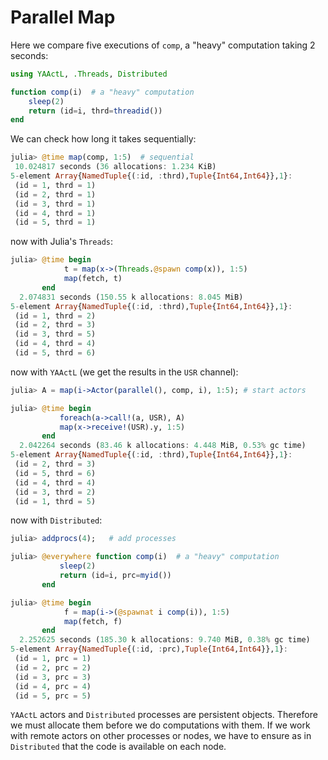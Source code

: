# Parallel Map

Here we compare five executions of `comp`, a "heavy" computation taking 2 seconds:

```julia
using YAActL, .Threads, Distributed

function comp(i)  # a "heavy" computation
    sleep(2)
    return (id=i, thrd=threadid())
end
```

We can check how long it takes sequentially:

```julia
julia> @time map(comp, 1:5)  # sequential
 10.024817 seconds (36 allocations: 1.234 KiB)
5-element Array{NamedTuple{(:id, :thrd),Tuple{Int64,Int64}},1}:
 (id = 1, thrd = 1)
 (id = 2, thrd = 1)
 (id = 3, thrd = 1)
 (id = 4, thrd = 1)
 (id = 5, thrd = 1)
```

now with Julia's `Threads`:

```julia
julia> @time begin
            t = map(x->(Threads.@spawn comp(x)), 1:5)
            map(fetch, t)
       end
  2.074831 seconds (150.55 k allocations: 8.045 MiB)
5-element Array{NamedTuple{(:id, :thrd),Tuple{Int64,Int64}},1}:
 (id = 1, thrd = 2)
 (id = 2, thrd = 3)
 (id = 3, thrd = 5)
 (id = 4, thrd = 4)
 (id = 5, thrd = 6)
```

now with `YAActL` (we get the results in the `USR` channel):

```julia
julia> A = map(i->Actor(parallel(), comp, i), 1:5); # start actors

julia> @time begin
           foreach(a->call!(a, USR), A)
           map(x->receive!(USR).y, 1:5)
       end
  2.042264 seconds (83.46 k allocations: 4.448 MiB, 0.53% gc time)
5-element Array{NamedTuple{(:id, :thrd),Tuple{Int64,Int64}},1}:
 (id = 2, thrd = 3)
 (id = 5, thrd = 6)
 (id = 4, thrd = 4)
 (id = 3, thrd = 2)
 (id = 1, thrd = 5)
```

now with `Distributed`:

```julia
julia> addprocs(4);   # add processes 

julia> @everywhere function comp(i)  # a "heavy" computation
           sleep(2)
           return (id=i, prc=myid())
       end

julia> @time begin
            f = map(i->(@spawnat i comp(i)), 1:5)
            map(fetch, f)
       end
  2.252625 seconds (185.30 k allocations: 9.740 MiB, 0.38% gc time)
5-element Array{NamedTuple{(:id, :prc),Tuple{Int64,Int64}},1}:
 (id = 1, prc = 1)
 (id = 2, prc = 2)
 (id = 3, prc = 3)
 (id = 4, prc = 4)
 (id = 5, prc = 5)
```

`YAActL` actors and `Distributed` processes are persistent objects. Therefore we must allocate them before we do computations with them. If we work with remote actors on other processes or nodes, we have to ensure as in `Distributed` that the code is available on each node.
